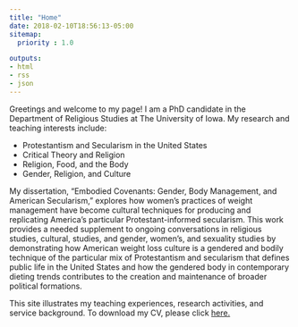 ```yaml
---
title: "Home"
date: 2018-02-10T18:56:13-05:00
sitemap:
  priority : 1.0

outputs:
- html
- rss
- json
---
```

<p> Greetings and welcome to my page!  I am a PhD candidate in the Department of Religious Studies at The University of Iowa.  My research and teaching interests include:</p>

<ul>
  <li>Protestantism and Secularism in the United States</li>
  <li>Critical Theory and Religion</li>
  <li>Religion, Food, and the Body</li>
  <li>Gender, Religion, and Culture</li>
</ul>

<p>My dissertation, “Embodied Covenants: Gender, Body Management, and American Secularism,” explores how women’s practices of weight management have become cultural techniques for producing and replicating America’s particular Protestant-informed secularism.  This work provides a needed supplement to ongoing conversations in religious studies, cultural, studies, and gender, women’s, and sexuality studies by demonstrating how American weight loss culture is a gendered and bodily technique of the particular mix of Protestantism and secularism that defines public life in the United States and how the gendered body in contemporary dieting trends contributes to the creation and maintenance of broader political formations.</p>

<p>This site illustrates my teaching experiences, research activities, and service background. To download my CV, please click <a href="https://www.emmarifai.com/resources/Rifai_CV.pdf" target="_blank">here.</a></p>
